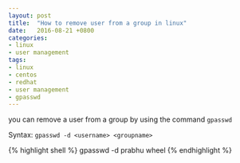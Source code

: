 ```yaml
---
layout: post
title:  "How to remove user from a group in linux"
date:   2016-08-21 +0800
categories:
- linux
- user management
tags:
- linux
- centos
- redhat
- user management
- gpasswd
---
```


you can remove a user from a group by using the command `gpasswd`

Syntax: `gpasswd -d <username> <groupname>`

{% highlight shell %}
gpasswd -d prabhu wheel
{% endhighlight %}
